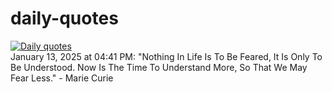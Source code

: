 # daily-quotes
[![Daily quotes](https://github.com/ceepu8/daily-quotes/actions/workflows/daily-quote.yml/badge.svg)](https://github.com/ceepu8/daily-quotes/actions/workflows/daily-quote.yml)<br/>
January 13, 2025 at 04:41 PM: "Nothing In Life Is To Be Feared, It Is Only To Be Understood. Now Is The Time To Understand More, So That We May Fear Less." - Marie Curie
